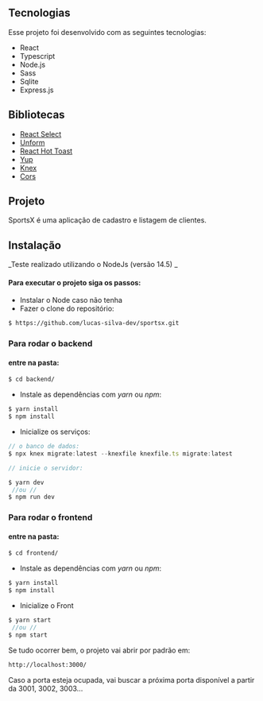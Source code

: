 ## Tecnologias

Esse projeto foi desenvolvido com as seguintes tecnologias:

- React
- Typescript
- Node.js
- Sass
- Sqlite
- Express.js

## Bibliotecas

- [React Select](https://react-select.com/home)
- [Unform](https://unform.dev/)
- [React Hot Toast](https://react-hot-toast.com/)
- [Yup](https://github.com/jquense/yup)
- [Knex](https://knexjs.org/)
- [Cors](https://github.com/expressjs/cors)

## Projeto

SportsX é uma aplicação de cadastro e listagem de clientes.

## Instalação

_Teste realizado utilizando o NodeJs (versão 14.5) _

#### Para executar o projeto siga os passos:

- Instalar o Node caso não tenha
- Fazer o clone do repositório:

```sh
$ https://github.com/lucas-silva-dev/sportsx.git
```

### Para rodar o backend

#### entre na pasta:

```sh
$ cd backend/
```

- Instale as dependências com _yarn_ ou _npm_:

```sh
$ yarn install
$ npm install
```

- Inicialize os serviços:

```js
// o banco de dados:
$ npx knex migrate:latest --knexfile knexfile.ts migrate:latest

// inicie o servidor:

$ yarn dev
 //ou //
$ npm run dev
```

### Para rodar o frontend

#### entre na pasta:

```sh
$ cd frontend/
```

- Instale as dependências com _yarn_ ou _npm_:

```sh
$ yarn install
$ npm install
```

- Inicialize o Front

```js
$ yarn start
 //ou //
$ npm start
```

Se tudo ocorrer bem, o projeto vai abrir por padrão em:

```sh
http://localhost:3000/
```

Caso a porta esteja ocupada, vai buscar a próxima porta disponível a partir da 3001, 3002, 3003...
